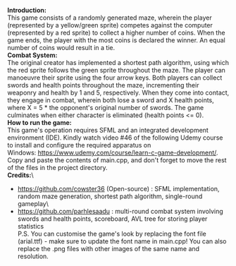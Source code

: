 **Introduction:**\
This game consists of a randomly generated maze, wherein the player (represented by a yellow/green sprite) competes against the computer (represented by a red sprite) to collect a higher number of coins. When the game ends, the player with the most coins is declared the winner. An equal number of coins would result in a tie.\
**Combat System:**\
The original creator has implemented a shortest path algorithm, using which the red sprite follows the green sprite throughout the maze. The player can manoeuvre their sprite using the four arrow keys. Both players can collect swords and health points throughout the maze, incrementing their weaponry and health by 1 and 5, respectively. When they come into contact, they engage in combat, wherein both lose a sword and X health points, where X = 5 * the opponent's original number of swords. The game culminates when either character is eliminated (health points <= 0).\
**How to run the game:**\
This game's operation requires SFML and an integrated development environment (IDE). Kindly watch video #46 of the following Udemy course to install and configure the required apparatus on Windows: https://www.udemy.com/course/learn-c-game-development/. Copy and paste the contents of main.cpp, and don't forget to move the rest of the files in the project directory.\
**Credits:**\
- https://github.com/cowster36 (Open-source) : SFML implementation, random maze generation, shortest path algorithm, single-round gameplay\
- https://github.com/parhlesaadu : multi-round combat system involving swords and health points, scoreboard, AVL tree for storing player statistics\
P.S. You can customise the game's look by replacing the font file (arial.ttf) - make sure to update the font name in main.cpp! You can also replace the .png files with other images of the same name and resolution.
